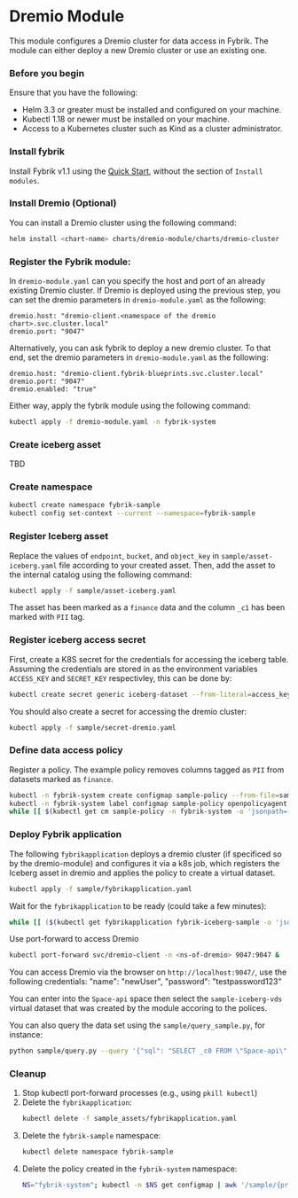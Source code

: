 # Dremio Module

This module configures a Dremio cluster for data access in Fybrik. The module can either deploy a new Dremio cluster or use an existing one.

### Before you begin
Ensure that you have the following:

- Helm 3.3 or greater must be installed and configured on your machine.
- Kubectl 1.18 or newer must be installed on your machine.
- Access to a Kubernetes cluster such as Kind as a cluster administrator.

### Install fybrik
Install Fybrik v1.1 using the [Quick Start](https://fybrik.io/v1.1/get-started/quickstart/), without the section of `Install modules`.

### Install Dremio (Optional)
You can install a Dremio cluster using the following command:
```bash
helm install <chart-name> charts/dremio-module/charts/dremio-cluster
```

### Register the Fybrik module:
In `dremio-module.yaml` can you specify the host and port of an already existing Dremio cluster. If Dremio is deployed using the previous step, you can set the dremio parameters in `dremio-module.yaml` as the following:
```
dremio.host: "dremio-client.<namespace of the dremio chart>.svc.cluster.local"
dremio.port: "9047"
```

Alternatively, you can ask fybrik to deploy a new dremio cluster. To that end, set the dremio parameters in `dremio-module.yaml` as the following:
```
dremio.host: "dremio-client.fybrik-blueprints.svc.cluster.local"
dremio.port: "9047"
dremio.enabled: "true"
```

Either way, apply the fybrik module using the following command:
```bash
kubectl apply -f dremio-module.yaml -n fybrik-system
```

### Create iceberg asset
TBD

### Create namespace
```bash
kubectl create namespace fybrik-sample
kubectl config set-context --current --namespace=fybrik-sample
```

### Register Iceberg asset
Replace the values of `endpoint`, `bucket`, and `object_key` in `sample/asset-iceberg.yaml` file according to your created asset. Then, add the asset to the internal catalog using the following command:

```bash
kubectl apply -f sample/asset-iceberg.yaml
```
The asset has been marked as a `finance` data and the column `_c1` has been marked with `PII` tag.

### Register iceberg access secret
First, create a K8S secret for the credentials for accessing the iceberg table. Assuming the credentials are stored in as the environment variables `ACCESS_KEY` and `SECRET_KEY` respectivley, this can be done by:
```bash
kubectl create secret generic iceberg-dataset --from-literal=access_key=${ACCESS_KEY} --from-literal=secret_key=${SECRET_KEY}
```

You should also create a secret for accessing the dremio cluster:
```bash
kubectl apply -f sample/secret-dremio.yaml
```

### Define data access policy
Register a policy. The example policy removes columns tagged as `PII` from datasets marked as `finance`.
```bash
kubectl -n fybrik-system create configmap sample-policy --from-file=sample/sample-policy.rego
kubectl -n fybrik-system label configmap sample-policy openpolicyagent.org/policy=rego
while [[ $(kubectl get cm sample-policy -n fybrik-system -o 'jsonpath={.metadata.annotations.openpolicyagent\.org/policy-status}') != '{"status":"ok"}' ]]; do echo "waiting for policy to be applied" && sleep 5; done
```

### Deploy Fybrik application
The following `fybrikapplication` deploys a dremio cluster (if specificed so by the dremio-module) and configures it via a k8s job, which registers the Iceberg asset in dremio and applies the policy to create a virtual dataset.

```bash
kubectl apply -f sample/fybrikapplication.yaml
```

Wait for the `fybrikapplication` to be ready (could take a few minutes):
```bash
while [[ ($(kubectl get fybrikapplication fybrik-iceberg-sample -o 'jsonpath={.status.ready}') != "true") || ($(kubectl get jobs fybrik-iceberg-sample-fybrik-sample-dremio-module -n fybrik-blueprints -o 'jsonpath={.status.conditions[0].type}') != "Complete") ]]; do echo "waiting for FybrikApplication" && sleep 5; done
```

Use port-forward to access Dremio
```bash
kubectl port-forward svc/dremio-client -n <ns-of-dremio> 9047:9047 &
```

You can access Dremio via the browser on `http://localhost:9047/`, use the following credentials:
    "name": "newUser", 
    "password": "testpassword123"

You can enter into the `Space-api` space then select the `sample-iceberg-vds` virtual dataset that was created by the module accoring to the polices.

You can also query the data set using the `sample/query_sample.py`, for instance:
```bash
python sample/query.py --query '{"sql": "SELECT _c0 FROM \"Space-api\".\"sample-iceberg-vds\""}'
```


### Cleanup
1. Stop kubectl port-forward processes (e.g., using `pkill kubectl`)
1. Delete the `fybrikapplication`:
    ```bash
    kubectl delete -f sample_assets/fybrikapplication.yaml
    ```
1. Delete the `fybrik-sample` namespace:
    ```bash
    kubectl delete namespace fybrik-sample
    ```
1. Delete the policy created in the `fybrik-system` namespace:
    ```bash
    NS="fybrik-system"; kubectl -n $NS get configmap | awk '/sample/{print $1}' | xargs  kubectl delete -n $NS configmap
    ```
